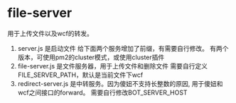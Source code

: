 # file-server
用于上传文件以及wcf的转发。

1. server.js 是启动文件
    给下面两个服务增加了前缀，有需要自行修改。
    有两个版本，可使用pm2的cluster模式，或使用cluster插件
2. file-server.js 是文件服务器，用于上传文件和删除文件
    需要自行定义FILE_SERVER_PATH，默认是当前文件下wcf
3. redirect-server.js 是中转服务。因为傻妞不支持长整数的原因, 用于傻妞和wcf之间接口的forward。
    需要自行修改BOT_SERVER_HOST
